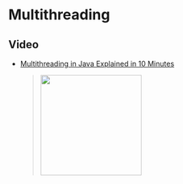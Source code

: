 # Multithreading

## Video
 * [Multithreading in Java Explained in 10 Minutes](https://www.youtube.com/watch?v=r_MbozD32eo)
	> [<img src="https://img.youtube.com/vi/r_MbozD32eo/0.jpg" width="200">](https://www.youtube.com/watch?v=r_MbozD32eo "Multithreading gives you some of the coolest capabilities in Java. It's built in to the Java language. by Coding with John 900K views 10 minutes")
